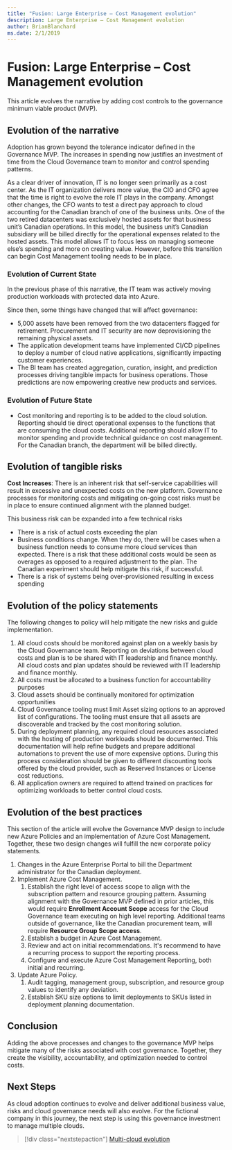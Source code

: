 ```yaml
---
title: "Fusion: Large Enterprise – Cost Management evolution"
description: Large Enterprise – Cost Management evolution
author: BrianBlanchard
ms.date: 2/1/2019
---
```


# Fusion: Large Enterprise – Cost Management evolution

This article evolves the narrative by adding cost controls to the governance minimum viable product (MVP).

## Evolution of the narrative

Adoption has grown beyond the tolerance indicator defined in the Governance MVP. The increases in spending now justifies an investment of time from the Cloud Governance team to monitor and control spending patterns.

As a clear driver of innovation, IT is no longer seen primarily as a cost center. As the IT organization delivers more value, the CIO and CFO agree that the time is right to evolve the role IT plays in the company. Amongst other changes, the CFO wants to test a direct pay approach to cloud accounting for the Canadian branch of one of the business units. One of the two retired datacenters was exclusively hosted assets for that business unit’s Canadian operations. In this model, the business unit’s Canadian subsidiary will be billed directly for the operational expenses related to the hosted assets. This model allows IT to focus less on managing someone else’s spending and more on creating value. However, before this transition can begin Cost Management tooling needs to be in place.

### Evolution of Current State

In the previous phase of this narrative, the IT team was actively moving production workloads with protected data into Azure.

Since then, some things have changed that will affect governance:

- 5,000 assets have been removed from the two datacenters flagged for retirement. Procurement and IT security are now deprovisioning the remaining physical assets.
- The application development teams have implemented CI/CD pipelines to deploy a number of cloud native applications, significantly impacting customer experiences.
- The BI team has created aggregation, curation, insight, and prediction processes driving tangible impacts for business operations. Those predictions are now empowering creative new products and services.

### Evolution of Future State

- Cost monitoring and reporting is to be added to the cloud solution. Reporting should tie direct operational expenses to the functions that are consuming the cloud costs. Additional reporting should allow IT to monitor spending and provide technical guidance on cost management. For the Canadian branch, the department will be billed directly.

## Evolution of tangible risks

**Cost Increases**: There is an inherent risk that self-service capabilities will result in excessive and unexpected costs on the new platform. Governance processes for monitoring costs and mitigating on-going cost risks must be in place to ensure continued alignment with the planned budget.

This business risk can be expanded into a few technical risks

- There is a risk of actual costs exceeding the plan
- Business conditions change. When they do, there will be cases when a business function needs to consume more cloud services than expected. There is a risk that these additional costs would be seen as overages as opposed to a required adjustment to the plan. The Canadian experiment should help mitigate this risk, if successful.
- There is a risk of systems being over-provisioned resulting in excess spending

## Evolution of the policy statements

The following changes to policy will help mitigate the new risks and guide implementation.

1. All cloud costs should be monitored against plan on a weekly basis by the Cloud Governance team. Reporting on deviations between cloud costs and plan is to be shared with IT leadership and finance monthly. All cloud costs and plan updates should be reviewed with IT leadership and finance monthly.
2. All costs must be allocated to a business function for accountability purposes
3. Cloud assets should be continually monitored for optimization opportunities
4. Cloud Governance tooling must limit Asset sizing options to an approved list of configurations. The tooling must ensure that all assets are discoverable and tracked by the cost monitoring solution.
5. During deployment planning, any required cloud resources associated with the hosting of production workloads should be documented. This documentation will help refine budgets and prepare additional automations to prevent the use of more expensive options. During this process consideration should be given to different discounting tools offered by the cloud provider, such as Reserved Instances or License cost reductions.
6. All application owners are required to attend trained on practices for optimizing workloads to better control cloud costs.

## Evolution of the best practices

This section of the article will evolve the Governance MVP design to include new Azure Policies and an implementation of Azure Cost Management. Together, these two design changes will fulfill the new corporate policy statements.

1. Changes in the Azure Enterprise Portal to bill the Department administrator for the Canadian deployment.
2. Implement Azure Cost Management.
    1. Establish the right level of access scope to align with the subscription pattern and resource grouping pattern. Assuming alignment with the Governance MVP defined in prior articles, this would require **Enrollment Account Scope** access for the Cloud Governance team executing on high level reporting. Additional teams outside of governance, like the Canadian procurement team, will require **Resource Group Scope access**.
    2. Establish a budget in Azure Cost Management.
    3. Review and act on initial recommendations. It's recommend to have a recurring process to support the reporting process.
    4. Configure and execute Azure Cost Management Reporting, both initial and recurring.
3. Update Azure Policy.
    1. Audit tagging, management group, subscription, and resource group values to identify any deviation.
    2. Establish SKU size options to limit deployments to SKUs listed in deployment planning documentation.

## Conclusion

Adding the above processes and changes to the governance MVP helps mitigate many of the risks associated with cost governance. Together, they create the visibility, accountability, and optimization needed to control costs.

## Next Steps

As cloud adoption continues to evolve and deliver additional business value, risks and cloud governance needs will also evolve. For the fictional company in this journey, the next step is using this governance investment to manage multiple clouds.

> [!div class="nextstepaction"]
> [Multi-cloud evolution](./multi-cloud.md)